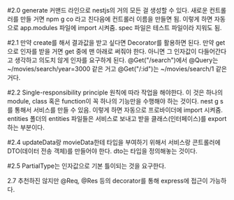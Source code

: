 #2.0 generate 커맨드 라인으로 nestjs의 거의 모든 걸 생성할 수 있다. 
     새로운 컨트롤러를 만들 거면 npm g co 라고 친다음에 컨트롤러 이름을 만들면 됨. 
     이렇게 하면 자동으로 app.modules 파일에 import 시켜줌. 
     spec 파일은 테스트 파일이라 지워도 됨. 

#2.1 만약 create를 해서 결과값을 받고 싶다면 Decorator를 활용하면 된다. 
     만약 get으로 인자를 받을 거면 get 중에 맨 아래로 써줘야 한다. 
     아니면 그 인자값이 다들어간다고 생각하고 의도치 않게 인자를 요구하게 된다. 
     @Get("/search")에서 @Query는 ~/movies/search/year=3000 같은 거고
     @Get("/:id")는 ~/movies/search/1 같은 거다. 

#2.2 Single-responsibility principle 원칙에 따라 작업을 해야한다. 이 것은 하나의 module, class 혹은 function이 꼭 하나의 기능만을 수행해야 하는 것이다. 
     nest g s 를 통해서 서비스를 만들 수 있음.  이렇게 하면 자동으로 프로바이더에 import 시켜줌.
     entities 폴더의 entities 파일들은 서비스로 보내고 받을 클래스(인터페이스)를 export 하는 부분이다. 

#2.4 updateData랑 movieData한테 타입을 부여하기 위해서 서비스랑 콘트롤러에 DTO(데이터 전송 객체)를 만들어야 한다. 
     dto는 타입을 정의해놓는 것이다. 

#2.5 PartialType는 인자값으로 기본 틀이되는 것을 요구한다. 

2.7 추천하진 않지만 @Req, @Res 등의 decorator를 통해 express에 접근이 가능하다.